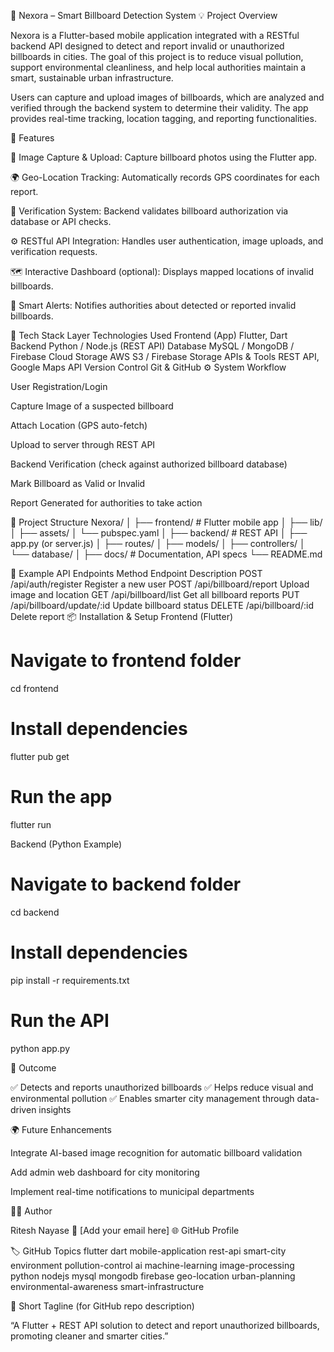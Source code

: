 🌆 Nexora – Smart Billboard Detection System
💡 Project Overview

Nexora is a Flutter-based mobile application integrated with a RESTful backend API designed to detect and report invalid or unauthorized billboards in cities.
The goal of this project is to reduce visual pollution, support environmental cleanliness, and help local authorities maintain a smart, sustainable urban infrastructure.

Users can capture and upload images of billboards, which are analyzed and verified through the backend system to determine their validity. The app provides real-time tracking, location tagging, and reporting functionalities.

🚀 Features

📸 Image Capture & Upload: Capture billboard photos using the Flutter app.

🌍 Geo-Location Tracking: Automatically records GPS coordinates for each report.

🧠 Verification System: Backend validates billboard authorization via database or API checks.

⚙️ RESTful API Integration: Handles user authentication, image uploads, and verification requests.

🗺️ Interactive Dashboard (optional): Displays mapped locations of invalid billboards.

🔔 Smart Alerts: Notifies authorities about detected or reported invalid billboards.

🧰 Tech Stack
Layer	Technologies Used
Frontend (App)	Flutter, Dart
Backend	Python / Node.js (REST API)
Database	MySQL / MongoDB / Firebase
Cloud Storage	AWS S3 / Firebase Storage
APIs & Tools	REST API, Google Maps API
Version Control	Git & GitHub
⚙️ System Workflow

User Registration/Login

Capture Image of a suspected billboard

Attach Location (GPS auto-fetch)

Upload to server through REST API

Backend Verification (check against authorized billboard database)

Mark Billboard as Valid or Invalid

Report Generated for authorities to take action

📂 Project Structure
Nexora/
│
├── frontend/                  # Flutter mobile app
│   ├── lib/
│   ├── assets/
│   └── pubspec.yaml
│
├── backend/                   # REST API
│   ├── app.py (or server.js)
│   ├── routes/
│   ├── models/
│   ├── controllers/
│   └── database/
│
├── docs/                      # Documentation, API specs
└── README.md

🧪 Example API Endpoints
Method	Endpoint	Description
POST	/api/auth/register	Register a new user
POST	/api/billboard/report	Upload image and location
GET	/api/billboard/list	Get all billboard reports
PUT	/api/billboard/update/:id	Update billboard status
DELETE	/api/billboard/:id	Delete report
📦 Installation & Setup
Frontend (Flutter)
# Navigate to frontend folder
cd frontend

# Install dependencies
flutter pub get

# Run the app
flutter run

Backend (Python Example)
# Navigate to backend folder
cd backend

# Install dependencies
pip install -r requirements.txt

# Run the API
python app.py

🎯 Outcome

✅ Detects and reports unauthorized billboards
✅ Helps reduce visual and environmental pollution
✅ Enables smarter city management through data-driven insights

🌍 Future Enhancements

Integrate AI-based image recognition for automatic billboard validation

Add admin web dashboard for city monitoring

Implement real-time notifications to municipal departments

🧑‍💻 Author

Ritesh Nayase
📧 [Add your email here]
🌐 GitHub Profile

🏷️ GitHub Topics
flutter
dart
mobile-application
rest-api
smart-city
environment
pollution-control
ai
machine-learning
image-processing
python
nodejs
mysql
mongodb
firebase
geo-location
urban-planning
environmental-awareness
smart-infrastructure

🔖 Short Tagline (for GitHub repo description)

“A Flutter + REST API solution to detect and report unauthorized billboards, promoting cleaner and smarter cities.”
